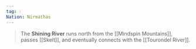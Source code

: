 ```yaml
---
tag: 💧
Nation: Nirmathas
---
```

> The **Shining River** runs north from the [[Mindspin Mountains]], passes [[Skelt]], and eventually connects with the [[Tourondel River]].









